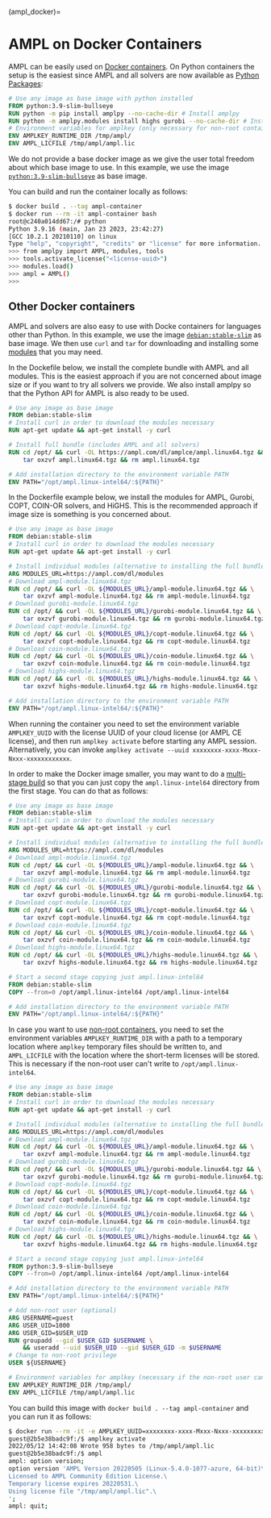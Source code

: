 (ampl_docker)=
# AMPL on Docker Containers

AMPL can be easily used on [Docker containers](https://www.docker.com/). 
On Python containers the setup is the easiest
since AMPL and all solvers are now available as [Python Packages](../python/modules.md):

```Dockerfile
# Use any image as base image with python installed
FROM python:3.9-slim-bullseye
RUN python -m pip install amplpy --no-cache-dir # Install amplpy
RUN python -m amplpy.modules install highs gurobi --no-cache-dir # Install modules
# Environment variables for amplkey (only necessary for non-root containers)
ENV AMPLKEY_RUNTIME_DIR /tmp/ampl/
ENV AMPL_LICFILE /tmp/ampl/ampl.lic
```
We do not provide a base docker image as we give the user total freedom about which base image to use.
In this example, we use the image [`python:3.9-slim-bullseye`](https://hub.docker.com/_/python) as base image.

You can build and run the container locally as follows:
```bash
$ docker build . --tag ampl-container
$ docker run --rm -it ampl-container bash
root@c240a014dd67:/# python
Python 3.9.16 (main, Jan 23 2023, 23:42:27)
[GCC 10.2.1 20210110] on linux
Type "help", "copyright", "credits" or "license" for more information.
>>> from amplpy import AMPL, modules, tools
>>> tools.activate_license("<license-uuid>")
>>> modules.load()
>>> ampl = AMPL()
>>>
```

## Other Docker containers

AMPL and solvers are also easy to use with Docke containers for languages other than Python.
In this example, we use the image [`debian:stable-slim`](https://hub.docker.com/_/debian) as base image. We then use `curl` and `tar` for downloading and installing some [modules](https://ampl.com/dl/modules) that you may need.

In the Dockefile below, we install the complete bundle with AMPL and all modules. This is the easiest approach if you are not concerned about image size or if you want to try all solvers we provide. We also install amplpy so that the Python API for AMPL is also ready to be used.

```Dockerfile
# Use any image as base image
FROM debian:stable-slim
# Install curl in order to download the modules necessary
RUN apt-get update && apt-get install -y curl

# Install full bundle (includes AMPL and all solvers)
RUN cd /opt/ && curl -OL https://ampl.com/dl/amplce/ampl.linux64.tgz && \
    tar oxzvf ampl.linux64.tgz && rm ampl.linux64.tgz

# Add installation directory to the environment variable PATH
ENV PATH="/opt/ampl.linux-intel64/:${PATH}"
```

In the Dockerfile example below, we install the modules for AMPL, Gurobi, COPT, COIN-OR solvers, and HiGHS. This is the recommended approach if image size is something is you concerned about.

```Dockerfile
# Use any image as base image
FROM debian:stable-slim
# Install curl in order to download the modules necessary
RUN apt-get update && apt-get install -y curl

# Install individual modules (alternative to installing the full bundle)
ARG MODULES_URL=https://ampl.com/dl/modules
# Download ampl-module.linux64.tgz
RUN cd /opt/ && curl -OL ${MODULES_URL}/ampl-module.linux64.tgz && \
    tar oxzvf ampl-module.linux64.tgz && rm ampl-module.linux64.tgz
# Download gurobi-module.linux64.tgz
RUN cd /opt/ && curl -OL ${MODULES_URL}/gurobi-module.linux64.tgz && \
    tar oxzvf gurobi-module.linux64.tgz && rm gurobi-module.linux64.tgz
# Download copt-module.linux64.tgz
RUN cd /opt/ && curl -OL ${MODULES_URL}/copt-module.linux64.tgz && \
    tar oxzvf copt-module.linux64.tgz && rm copt-module.linux64.tgz
# Download coin-module.linux64.tgz
RUN cd /opt/ && curl -OL ${MODULES_URL}/coin-module.linux64.tgz && \
    tar oxzvf coin-module.linux64.tgz && rm coin-module.linux64.tgz
# Download highs-module.linux64.tgz
RUN cd /opt/ && curl -OL ${MODULES_URL}/highs-module.linux64.tgz && \
    tar oxzvf highs-module.linux64.tgz && rm highs-module.linux64.tgz

# Add installation directory to the environment variable PATH
ENV PATH="/opt/ampl.linux-intel64/:${PATH}"
```

When running the container you need to set the environment variable `AMPLKEY_UUID` with the license UUID of your cloud license (or AMPL CE license), and then run `amplkey activate` before starting
any AMPL session. Alternatively, you can invoke `amplkey activate --uuid xxxxxxxx-xxxx-Mxxx-Nxxx-xxxxxxxxxxxx`.

In order to make the Docker image smaller, you may want to do a [multi-stage build](https://docs.docker.com/develop/develop-images/multistage-build/) so that you can just copy the `ampl.linux-intel64` directory from the first stage. You can do that as follows:

```Dockerfile
# Use any image as base image
FROM debian:stable-slim
# Install curl in order to download the modules necessary
RUN apt-get update && apt-get install -y curl

# Install individual modules (alternative to installing the full bundle)
ARG MODULES_URL=https://ampl.com/dl/modules
# Download ampl-module.linux64.tgz
RUN cd /opt/ && curl -OL ${MODULES_URL}/ampl-module.linux64.tgz && \
    tar oxzvf ampl-module.linux64.tgz && rm ampl-module.linux64.tgz
# Download gurobi-module.linux64.tgz
RUN cd /opt/ && curl -OL ${MODULES_URL}/gurobi-module.linux64.tgz && \
    tar oxzvf gurobi-module.linux64.tgz && rm gurobi-module.linux64.tgz
# Download copt-module.linux64.tgz
RUN cd /opt/ && curl -OL ${MODULES_URL}/copt-module.linux64.tgz && \
    tar oxzvf copt-module.linux64.tgz && rm copt-module.linux64.tgz
# Download coin-module.linux64.tgz
RUN cd /opt/ && curl -OL ${MODULES_URL}/coin-module.linux64.tgz && \
    tar oxzvf coin-module.linux64.tgz && rm coin-module.linux64.tgz
# Download highs-module.linux64.tgz
RUN cd /opt/ && curl -OL ${MODULES_URL}/highs-module.linux64.tgz && \
    tar oxzvf highs-module.linux64.tgz && rm highs-module.linux64.tgz

# Start a second stage copying just ampl.linux-intel64
FROM debian:stable-slim
COPY --from=0 /opt/ampl.linux-intel64 /opt/ampl.linux-intel64

# Add installation directory to the environment variable PATH
ENV PATH="/opt/ampl.linux-intel64/:${PATH}"
```

In case you want to use [non-root containers](https://docs.docker.com/engine/security/rootless/), you need to set the environment variables
`AMPLKEY_RUNTIME_DIR` with a path to a temporary location where `amplkey` temporary files should be written to, and `AMPL_LICFILE` with the location where the short-term licenses will be stored.
This is necessary if the non-root user can't write to `/opt/ampl.linux-intel64`.

```Dockerfile
# Use any image as base image
FROM debian:stable-slim
# Install curl in order to download the modules necessary
RUN apt-get update && apt-get install -y curl

# Install individual modules (alternative to installing the full bundle)
ARG MODULES_URL=https://ampl.com/dl/modules
# Download ampl-module.linux64.tgz
RUN cd /opt/ && curl -OL ${MODULES_URL}/ampl-module.linux64.tgz && \
    tar oxzvf ampl-module.linux64.tgz && rm ampl-module.linux64.tgz
# Download gurobi-module.linux64.tgz
RUN cd /opt/ && curl -OL ${MODULES_URL}/gurobi-module.linux64.tgz && \
    tar oxzvf gurobi-module.linux64.tgz && rm gurobi-module.linux64.tgz
# Download copt-module.linux64.tgz
RUN cd /opt/ && curl -OL ${MODULES_URL}/copt-module.linux64.tgz && \
    tar oxzvf copt-module.linux64.tgz && rm copt-module.linux64.tgz
# Download coin-module.linux64.tgz
RUN cd /opt/ && curl -OL ${MODULES_URL}/coin-module.linux64.tgz && \
    tar oxzvf coin-module.linux64.tgz && rm coin-module.linux64.tgz
# Download highs-module.linux64.tgz
RUN cd /opt/ && curl -OL ${MODULES_URL}/highs-module.linux64.tgz && \
    tar oxzvf highs-module.linux64.tgz && rm highs-module.linux64.tgz

# Start a second stage copying just ampl.linux-intel64
FROM python:3.9-slim-bullseye
COPY --from=0 /opt/ampl.linux-intel64 /opt/ampl.linux-intel64

# Add installation directory to the environment variable PATH
ENV PATH="/opt/ampl.linux-intel64/:${PATH}"

# Add non-root user (optional)
ARG USERNAME=guest
ARG USER_UID=1000
ARG USER_GID=$USER_UID
RUN groupadd --gid $USER_GID $USERNAME \
    && useradd --uid $USER_UID --gid $USER_GID -m $USERNAME
# Change to non-root privilege
USER ${USERNAME}

# Environment variables for amplkey (necessary if the non-root user can't write to /opt/ampl.linux-intel64)
ENV AMPLKEY_RUNTIME_DIR /tmp/ampl/
ENV AMPL_LICFILE /tmp/ampl/ampl.lic
```

You can build this image with `docker build . --tag ampl-container` and you can run it as follows:

```bash
$ docker run --rm -it -e AMPLKEY_UUID=xxxxxxxx-xxxx-Mxxx-Nxxx-xxxxxxxxxxxx ampl-container bash
guest@2b5e38badc9f:/$ amplkey activate
2022/05/12 14:42:08 Wrote 958 bytes to /tmp/ampl/ampl.lic
guest@2b5e38badc9f:/$ ampl
ampl: option version;
option version 'AMPL Version 20220505 (Linux-5.4.0-1077-azure, 64-bit)\
Licensed to AMPL Community Edition License.\
Temporary license expires 20220531.\
Using license file "/tmp/ampl/ampl.lic".\
';
ampl: quit;
```